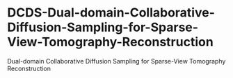 # DCDS-Dual-domain-Collaborative-Diffusion-Sampling-for-Sparse-View-Tomography-Reconstruction
Dual-domain Collaborative Diffusion Sampling for Sparse-View Tomography Reconstruction
